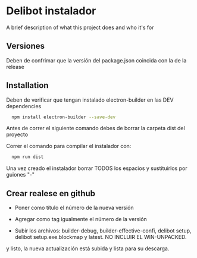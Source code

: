 # Delibot instalador

A brief description of what this project does and who it's for


## Versiones
Deben de confrimar que la versión del package.json coincida con la de la release 


## Installation

Deben de verificar que tengan instalado electron-builder en las DEV dependencies 
```bash
  npm install electron-builder --save-dev 
```

Antes de correr el siguiente comando debes de borrar la carpeta dist del proyecto

Correr el comando para compilar el instalador con: 
```bash
  npm run dist
```
Una vez creado el instalador borrar TODOS los espacios y sustituirlos por guiones "-"
## Crear realese en github

- Poner como título el número de la nueva versión

- Agregar como tag igualmente el número de la versión

- Subir los archivos: builder-debug, builder-effective-confi, delibot setup, delibot setup.exe.blockmap y latest. NO INCLUIR EL WIN-UNPACKED.

y listo, la nueva actualización está subida y lista para su descarga.